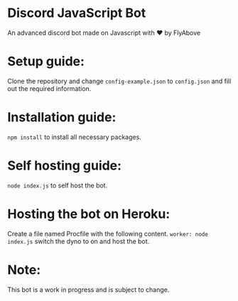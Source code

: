 # Discord JavaScript Bot 
An advanced discord bot made on Javascript with ❤ by FlyAbove

# Setup guide:
Clone the repository and change ``config-example.json`` to ``config.json`` and fill out the required information.

# Installation guide:
``npm install`` to install all necessary packages.

# Self hosting guide:
``node index.js`` to self host the bot.

# Hosting the bot on Heroku:
Create a file named Procfile with the following content.
``worker: node index.js`` switch the dyno to on and host the bot.


# Note:
This bot is a work in progress and is subject to change.
